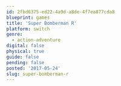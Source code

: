 ```yaml
---
id: 2fbd6375-ed22-4a9d-a8de-4f7ea877cda8
blueprint: games
title: 'Super Bomberman R'
platform: switch
genre:
  - action-adventure
digital: false
physical: true
guide: false
pending: false
posted: '2017-05-24'
slug: super-bomberman-r
---
```

